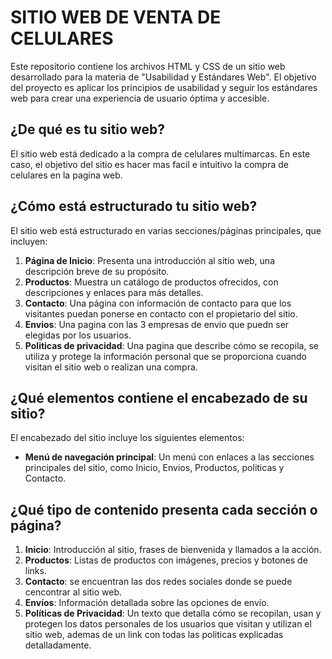 # SITIO WEB DE VENTA DE CELULARES

Este repositorio contiene los archivos HTML y CSS de un sitio web desarrollado para la materia de "Usabilidad y Estándares Web". El objetivo del proyecto es aplicar los principios de usabilidad y seguir los estándares web para crear una experiencia de usuario óptima y accesible.

## ¿De qué es tu sitio web?
El sitio web está dedicado a la compra de celulares multimarcas. En este caso, el objetivo del sitio es hacer mas facil e intuitivo la compra de celulares en la pagina web.
## ¿Cómo está estructurado tu sitio web?
El sitio web está estructurado en varias secciones/páginas principales, que incluyen:

1. **Página de Inicio**: Presenta una introducción al sitio web, una descripción breve de su propósito.
2. **Productos**: Muestra un catálogo de productos ofrecidos, con descripciones y enlaces para más detalles.
3. **Contacto**: Una página con información de contacto para que los visitantes puedan ponerse en contacto con el propietario del sitio.
4. **Envios**: Una pagina con las 3 empresas de envio que puedn ser elegidas por los usuarios.
5. **Politicas de privacidad**: Una pagina que describe cómo se recopila, se utiliza y protege la información personal que se proporciona cuando visitan el sitio web o realizan una compra.

## ¿Qué elementos contiene el encabezado de su sitio?
El encabezado del sitio incluye los siguientes elementos:

- **Menú de navegación principal**: Un menú con enlaces a las secciones principales del sitio, como Inicio, Envios, Productos, politicas y Contacto.

## ¿Qué tipo de contenido presenta cada sección o página?
1. **Inicio**: Introducción al sitio, frases de bienvenida y llamados a la acción.
2. **Productos**: Listas de productos con imágenes, precios y botones de links.
3. **Contacto**: se encuentran las dos redes sociales donde se puede cencontrar al sitio web.
4. **Envíos**: Información detallada sobre las opciones de envío.
5. **Políticas de Privacidad**: Un texto que detalla cómo se recopilan, usan y protegen los datos personales de los usuarios que visitan y utilizan el sitio web, ademas de un link con todas las politicas explicadas detalladamente.
